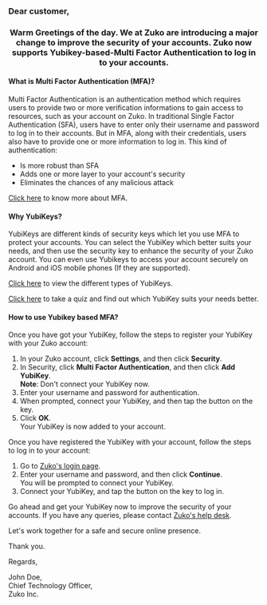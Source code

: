 ### Dear customer,

### <p align="center">Warm Greetings of the day. We at Zuko are introducing a major change to improve the security of your accounts. Zuko now supports Yubikey-based-Multi Factor Authentication to log in to your accounts. 

#### What is Multi Factor Authentication (MFA)?

Multi Factor Authentication is an authentication method which requires users to provide two or more verification informations to gain access to resources, 
such as your account on Zuko. In traditional Single Factor Authentication (SFA), users have to enter only their username and password to log in to their accounts. 
But in MFA, along with their credentials, users also have to provide one or more information to log in. 
This kind of authentication:
- Is more robust than SFA
- Adds one or more layer to your account's security
- Eliminates the chances of any malicious attack  

[Click here](https://www.yubico.com/resources/what-is-multi-factor-authentication/) to know more about MFA.

#### Why YubiKeys?

YubiKeys are different kinds of security keys which let you use MFA to protect your accounts. You can select the YubiKey which better suits your needs, and then  use the security key to enhance the security of your Zuko account. 
You can even use Yubikeys to access your account securely on Android and iOS mobile phones (If they are supported).  

[Click here](https://www.yubico.com/products/) to view the different types of YubiKeys.

[Click here](https://www.yubico.com/in/quiz/) to take a quiz and find out which YubiKey suits your needs better.

#### How to use Yubikey based MFA?

Once you have got your YubiKey, follow the steps to register your YubiKey with your Zuko account:

  1. In your Zuko account, click **Settings**, and then click **Security**.
  2. In Security, click **Multi Factor Authentication**, and then click **Add YubiKey**.  
     **Note**: Don't connect your YubiKey now.
  3. Enter your username and password for authentication.
  4. When prompted, connect your YubiKey, and then tap the button on the key.
  5. Click **OK**.  
  Your YubiKey is now added to your account. 

Once you have registered the YubiKey with your account, follow the steps to log in to your account:

  1. Go to [Zuko's login page]().
  2. Enter your username and password, and then click **Continue**.  
     You will be prompted to connect your YubiKey. 
  3. Connect your YubiKey, and tap the button on the key to log in.  
  
  
    
  
  
Go ahead and get your YubiKey now to improve the security of your accounts. If you have any queries, please contact [Zuko's help desk]().  
 
Let's work together for a safe and secure online presence.  

Thank you.  

Regards,  

John Doe,   
Chief Technology Officer,  
Zuko Inc.  
 
 
  
